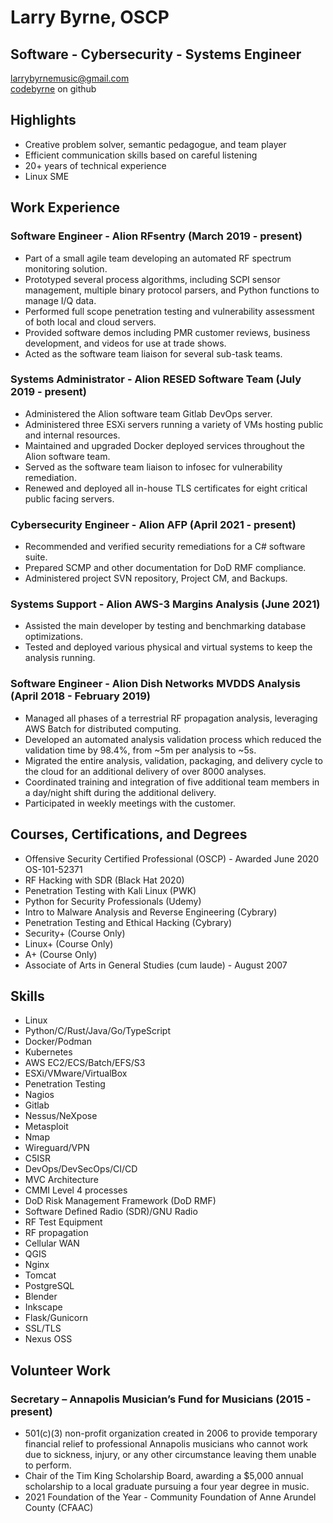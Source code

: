 # Larry Byrne, OSCP
## Software - Cybersecurity - Systems Engineer
larrybyrnemusic@gmail.com \
[codebyrne](https://github.com/codebyrne) on github

## Highlights
  - Creative problem solver, semantic pedagogue, and team player
  - Efficient communication skills based on careful listening
  - 20+ years of technical experience
  - Linux SME

## Work Experience

### Software Engineer - Alion RFsentry (March 2019 - present)
  - Part of a small agile team developing an automated RF spectrum monitoring solution.
  - Prototyped several process algorithms, including SCPI sensor management, multiple binary protocol parsers, and Python functions to manage I/Q data.
  - Performed full scope penetration testing and vulnerability assessment of both local and cloud servers.
  - Provided software demos including PMR customer reviews, business development, and videos for use at trade shows.
  - Acted as the software team liaison for several sub-task teams.

### Systems Administrator - Alion RESED Software Team (July 2019 - present)
  - Administered the Alion software team Gitlab DevOps server.
  - Administered three ESXi servers running a variety of VMs hosting public and internal resources.
  - Maintained and upgraded Docker deployed services throughout the Alion software team.
  - Served as the software team liaison to infosec for vulnerability remediation.
  - Renewed and deployed all in-house TLS certificates for eight critical public facing servers.

### Cybersecurity Engineer - Alion AFP (April 2021 - present)
  - Recommended and verified security remediations for a C# software suite.
  - Prepared SCMP and other documentation for DoD RMF compliance.
  - Administered project SVN repository, Project CM, and Backups.

### Systems Support - Alion AWS-3 Margins Analysis (June 2021)
  - Assisted the main developer by testing and benchmarking database optimizations.
  - Tested and deployed various physical and virtual systems to keep the analysis running.

### Software Engineer - Alion Dish Networks MVDDS Analysis (April 2018 - February 2019)
  - Managed all phases of a terrestrial RF propagation analysis, leveraging AWS Batch for distributed computing.
  - Developed an automated analysis validation process which reduced the validation time by 98.4%, from ~5m per analysis to ~5s.
  - Migrated the entire analysis, validation, packaging, and delivery cycle to the cloud for an additional delivery of over 8000 analyses.
  - Coordinated training and integration of five additional team members in a day/night shift during the additional delivery.
  - Participated in weekly meetings with the customer.

## Courses, Certifications, and Degrees
  - Offensive Security Certified Professional (OSCP) - Awarded June 2020 OS-101-52371
  - RF Hacking with SDR (Black Hat 2020)
  - Penetration Testing with Kali Linux (PWK)
  - Python for Security Professionals (Udemy)
  - Intro to Malware Analysis and Reverse Engineering (Cybrary)
  - Penetration Testing and Ethical Hacking (Cybrary)
  - Security+ (Course Only)
  - Linux+ (Course Only)
  - A+ (Course Only)
  - Associate of Arts in General Studies (cum laude) - August 2007

## Skills
  - Linux
  - Python/C/Rust/Java/Go/TypeScript
  - Docker/Podman
  - Kubernetes
  - AWS EC2/ECS/Batch/EFS/S3
  - ESXi/VMware/VirtualBox
  - Penetration Testing
  - Nagios
  - Gitlab
  - Nessus/NeXpose
  - Metasploit
  - Nmap
  - Wireguard/VPN
  - C5ISR
  - DevOps/DevSecOps/CI/CD
  - MVC Architecture
  - CMMI Level 4 processes
  - DoD Risk Management Framework (DoD RMF)
  - Software Defined Radio (SDR)/GNU Radio
  - RF Test Equipment
  - RF propagation
  - Cellular WAN
  - QGIS
  - Nginx
  - Tomcat
  - PostgreSQL
  - Blender
  - Inkscape
  - Flask/Gunicorn
  - SSL/TLS
  - Nexus OSS

## Volunteer Work

### Secretary – Annapolis Musician’s Fund for Musicians (2015 - present)
  - 501(c)(3) non-profit organization created in 2006 to provide temporary financial relief to professional Annapolis musicians who cannot work due to sickness, injury, or any other circumstance leaving them unable to perform.
  - Chair of the Tim King Scholarship Board, awarding a $5,000 annual scholarship to a local graduate pursuing a four year degree in music.
  - 2021 Foundation of the Year - Community Foundation of Anne Arundel County (CFAAC)

